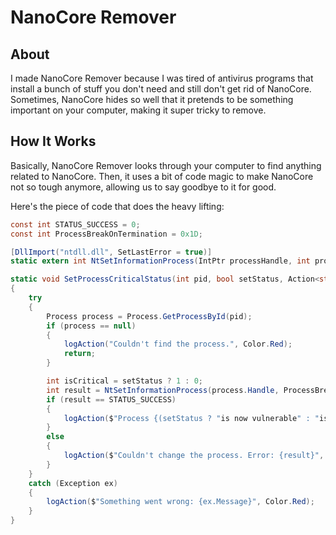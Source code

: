 # NanoCore Remover

## About

I made NanoCore Remover because I was tired of antivirus programs that install a bunch of stuff you don't need and still don't get rid of NanoCore. Sometimes, NanoCore hides so well that it pretends to be something important on your computer, making it super tricky to remove.

## How It Works

Basically, NanoCore Remover looks through your computer to find anything related to NanoCore. Then, it uses a bit of code magic to make NanoCore not so tough anymore, allowing us to say goodbye to it for good.

Here's the piece of code that does the heavy lifting:

```csharp
const int STATUS_SUCCESS = 0;
const int ProcessBreakOnTermination = 0x1D;

[DllImport("ntdll.dll", SetLastError = true)]
static extern int NtSetInformationProcess(IntPtr processHandle, int processInformationClass, ref int processInformation, int processInformationLength);

static void SetProcessCriticalStatus(int pid, bool setStatus, Action<string, Color> logAction)
{
    try
    {
        Process process = Process.GetProcessById(pid);
        if (process == null)
        {
            logAction("Couldn't find the process.", Color.Red);
            return;
        }

        int isCritical = setStatus ? 1 : 0;
        int result = NtSetInformationProcess(process.Handle, ProcessBreakOnTermination, ref isCritical, sizeof(int));
        if (result == STATUS_SUCCESS)
        {
            logAction($"Process {(setStatus ? "is now vulnerable" : "is back to normal")} successfully.", Color.Green);
        }
        else
        {
            logAction($"Couldn't change the process. Error: {result}", Color.Red);
        }
    }
    catch (Exception ex)
    {
        logAction($"Something went wrong: {ex.Message}", Color.Red);
    }
}
